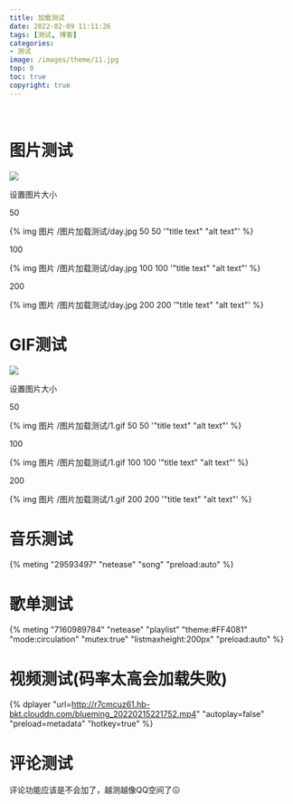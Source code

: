 ```yaml
---
title: 加载测试
date: 2022-02-09 11:11:26
tags: [测试, 博客]
categories:
- 测试
image: /images/theme/11.jpg
top: 0
toc: true
copyright: true
---
```


​       

<!--more-->

# 图片测试

![](/图片加载测试/day.jpg)

设置图片大小

50

{% img 图片 /图片加载测试/day.jpg 50 50 '"title text" "alt text"' %}

100

{% img 图片 /图片加载测试/day.jpg 100 100 '"title text" "alt text"' %}

200

{% img 图片 /图片加载测试/day.jpg 200 200 '"title text" "alt text"' %}

# GIF测试

![](/图片加载测试/1.gif)

设置图片大小

50

{% img 图片 /图片加载测试/1.gif 50 50 '"title text" "alt text"' %}

100

{% img 图片 /图片加载测试/1.gif 100 100 '"title text" "alt text"' %}

200

{% img 图片 /图片加载测试/1.gif 200 200 '"title text" "alt text"' %}

# 音乐测试

{% meting "29593497" "netease" "song" "preload:auto" %}

# 歌单测试

{% meting "7160989784" "netease" "playlist" "theme:#FF4081" "mode:circulation" "mutex:true" "listmaxheight:200px" "preload:auto" %}

# 视频测试(码率太高会加载失败)

{% dplayer "url=http://r7cmcuz61.hb-bkt.clouddn.com/blueming_20220215221752.mp4"  "autoplay=false" "preload=metadata" "hotkey=true" %}

# 评论测试

评论功能应该是不会加了，越测越像QQ空间了😖
